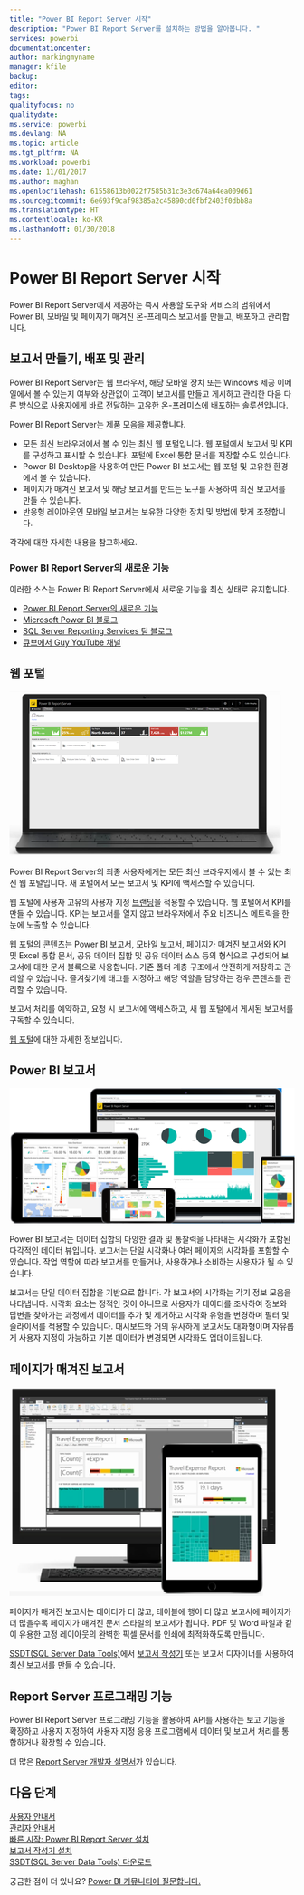 ```yaml
---
title: "Power BI Report Server 시작"
description: "Power BI Report Server를 설치하는 방법을 알아봅니다. "
services: powerbi
documentationcenter: 
author: markingmyname
manager: kfile
backup: 
editor: 
tags: 
qualityfocus: no
qualitydate: 
ms.service: powerbi
ms.devlang: NA
ms.topic: article
ms.tgt_pltfrm: NA
ms.workload: powerbi
ms.date: 11/01/2017
ms.author: maghan
ms.openlocfilehash: 61558613b0022f7585b31c3e3d674a64ea009d61
ms.sourcegitcommit: 6e693f9caf98385a2c45890cd0fbf2403f0dbb8a
ms.translationtype: HT
ms.contentlocale: ko-KR
ms.lasthandoff: 01/30/2018
---
```

# <a name="get-started-with-power-bi-report-server"></a>Power BI Report Server 시작
Power BI Report Server에서 제공하는 즉시 사용할 도구와 서비스의 범위에서 Power BI, 모바일 및 페이지가 매겨진 온-프레미스 보고서를 만들고, 배포하고 관리합니다.

## <a name="create-deploy-and-manage-reports"></a>보고서 만들기, 배포 및 관리
Power BI Report Server는 웹 브라우저, 해당 모바일 장치 또는 Windows 제공 이메일에서 볼 수 있는지 여부와 상관없이 고객이 보고서를 만들고 게시하고 관리한 다음 다른 방식으로 사용자에게 바로 전달하는 고유한 온-프레미스에 배포하는 솔루션입니다.

Power BI Report Server는 제품 모음을 제공합니다.

* 모든 최신 브라우저에서 볼 수 있는 최신 웹 포털입니다. 웹 포털에서 보고서 및 KPI를 구성하고 표시할 수 있습니다. 포털에 Excel 통합 문서를 저장할 수도 있습니다.
* Power BI Desktop을 사용하여 만든 Power BI 보고서는 웹 포털 및 고유한 환경에서 볼 수 있습니다.
* 페이지가 매겨진 보고서 및 해당 보고서를 만드는 도구를 사용하여 최신 보고서를 만들 수 있습니다.
* 반응형 레이아웃인 모바일 보고서는 보유한 다양한 장치 및 방법에 맞게 조정합니다.

각각에 대한 자세한 내용을 참고하세요.

### <a name="whats-new-in-power-bi-report-server"></a>Power BI Report Server의 새로운 기능
이러한 소스는 Power BI Report Server에서 새로운 기능을 최신 상태로 유지합니다.

* [Power BI Report Server의 새로운 기능](whats-new.md)
* [Microsoft Power BI 블로그](https://powerbi.microsoft.com/blog/)
* [SQL Server Reporting Services 팀 블로그](https://blogs.msdn.microsoft.com/sqlrsteamblog/)
* [큐브에서 Guy YouTube 채널](https://aka.ms/guyinacube)

## <a name="web-portal"></a>웹 포털
![](media/get-started/web-portal.png)

Power BI Report Server의 최종 사용자에게는 모든 최신 브라우저에서 볼 수 있는 최신 웹 포털입니다. 새 포털에서 모든 보고서 및 KPI에 액세스할 수 있습니다.

웹 포털에 사용자 고유의 사용자 지정 [브랜딩](https://docs.microsoft.com/sql/reporting-services/branding-the-web-portal)을 적용할 수 있습니다. 웹 포털에서 KPI를 만들 수 있습니다. KPI는 보고서를 열지 않고 브라우저에서 주요 비즈니스 메트릭을 한눈에 노출할 수 있습니다.

웹 포털의 콘텐츠는 Power BI 보고서, 모바일 보고서, 페이지가 매겨진 보고서와 KPI 및 Excel 통합 문서, 공유 데이터 집합 및 공유 데이터 소스 등의 형식으로 구성되어 보고서에 대한 문서 블록으로 사용합니다. 기존 폴더 계층 구조에서 안전하게 저장하고 관리할 수 있습니다. 즐겨찾기에 태그를 지정하고 해당 역할을 담당하는 경우 콘텐츠를 관리할 수 있습니다.

보고서 처리를 예약하고, 요청 시 보고서에 액세스하고, 새 웹 포털에서 게시된 보고서를 구독할 수 있습니다.

[웹 포털](https://docs.microsoft.com/sql/reporting-services/web-portal-ssrs-native-mode)에 대한 자세한 정보입니다.

## <a name="power-bi-reports"></a>Power BI 보고서
![](media/get-started/powerbi-reports.png)

Power BI 보고서는 데이터 집합의 다양한 결과 및 통찰력을 나타내는 시각화가 포함된 다각적인 데이터 뷰입니다.  보고서는 단일 시각화나 여러 페이지의 시각화를 포함할 수 있습니다. 작업 역할에 따라 보고서를 만들거나, 사용하거나 소비하는 사용자가 될 수 있습니다.

보고서는 단일 데이터 집합을 기반으로 합니다. 각 보고서의 시각화는 각기 정보 모음을 나타냅니다. 시각화 요소는 정적인 것이 아니므로 사용자가 데이터를 조사하여 정보와 답변을 찾아가는 과정에서 데이터를 추가 및 제거하고 시각화 유형을 변경하며 필터 및 슬라이서를 적용할 수 있습니다. 대시보드와 거의 유사하게 보고서도 대화형이며 자유롭게 사용자 지정이 가능하고 기본 데이터가 변경되면 시각화도 업데이트됩니다. 

## <a name="paginated-reports"></a>페이지가 매겨진 보고서
![](media/get-started/paginated-reports.png)

페이지가 매겨진 보고서는 데이터가 더 많고, 테이블에 행이 더 많고 보고서에 페이지가 더 많을수록 페이지가 매겨진 문서 스타일의 보고서가 됩니다. PDF 및 Word 파일과 같이 유용한 고정 레이아웃의 완벽한 픽셀 문서를 인쇄에 최적화하도록 만듭니다.

[SSDT(SQL Server Data Tools)](https://docs.microsoft.com/sql/reporting-services/tools/reporting-services-in-sql-server-data-tools-ssdt)에서 [보고서 작성기](https://docs.microsoft.com/sql/reporting-services/report-builder/report-builder-in-sql-server-2016) 또는 보고서 디자이너를 사용하여 최신 보고서를 만들 수 있습니다.

## <a name="report-server-programming-features"></a>Report Server 프로그래밍 기능
Power BI Report Server 프로그래밍 기능을 활용하여 API를 사용하는 보고 기능을 확장하고 사용자 지정하여 사용자 지정 응용 프로그램에서 데이터 및 보고서 처리를 통합하거나 확장할 수 있습니다.

더 많은 [Report Server 개발자 설명서](https://docs.microsoft.com/sql/reporting-services/reporting-services-developer-documentation)가 있습니다.

## <a name="next-steps"></a>다음 단계
[사용자 안내서](user-handbook-overview.md)  
[관리자 안내서](admin-handbook-overview.md)  
[빠른 시작: Power BI Report Server 설치](quickstart-install-report-server.md)  
[보고서 작성기 설치](https://docs.microsoft.com/sql/reporting-services/install-windows/install-report-builder)  
[SSDT(SQL Server Data Tools) 다운로드](http://go.microsoft.com/fwlink/?LinkID=616714)

궁금한 점이 더 있나요? [Power BI 커뮤니티에 질문합니다.](https://community.powerbi.com/)

